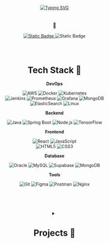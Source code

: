 
<div align="center">
  <a href="https://git.io/typing-svg"><img src="https://readme-typing-svg.demolab.com?font=Inclusive+Sans&weight=500&size=35&pause=1000&color=000000&center=true&vCenter=true&width=600&height=200&lines=Welcome+to+eundeom's+Github+%F0%9F%AA%BD" alt="Typing SVG" /></a>
<br><br> 

###  📧

<p>
  <a href="mailto:hawaivi@gmail.com">
    <img alt="Static Badge" src="https://img.shields.io/badge/eundeom-d8aee5?style=flat-square&logo=Mail.Ru&logoColor=black&color=e4c5ee">
  </a>
  <img alt="Static Badge" src="https://img.shields.io/badge/velog-F2EFE7?style=flat-square&color=bcdce9&link=https://velog.io/@36tfuu/posts">
</p>
<br>

<br>

#  Tech Stack 🏹

<!-- DevOps -->
<p align=center><strong>DevOps</strong></p>
<div align=center class="badges">
  <img alt="AWS" src="https://img.shields.io/badge/AWS-232F3E?style=flat-square&logo=amazonaws&logoColor=white">
  <img alt="Docker" src="https://img.shields.io/badge/Docker-2496ED?style=flat-square&logo=docker&logoColor=white">
  <img alt="Kubernetes" src="https://img.shields.io/badge/Kubernetes-326CE5?style=flat-square&logo=kubernetes&logoColor=white"> <br>
  <img alt="Jenkins" src="https://img.shields.io/badge/Jenkins-D24939?style=flat-square&logo=jenkins&logoColor=white"> 
  <img alt="Prometheus" src="https://img.shields.io/badge/Prometheus-EC008C?style=flat-square&logo=prometheus&logoColor=white"> 
  <img alt="Grafana" src="https://img.shields.io/badge/Grafana-F46800?style=flat-square&logo=grafana&logoColor=white"> 
  <img alt="MongoDB" src="https://img.shields.io/badge/MongoDB-3D8D7A?style=flat-square&logo=MongoDB&logoColor=FFFFFF"> <br>
  <img alt="ElasticSearch" src="https://img.shields.io/badge/Elasticsearch-005571?style=flat-square&logo=elasticsearch&logoColor=white">
  <img alt="Linux" src="https://img.shields.io/badge/Linux-000000?style=flat-square&logo=linux&logoColor=white">
  <br>
</div>


<!-- Backend -->
<p align=center><strong>Backend</strong></p>
<div align=center class="badges">
  <img alt="Java" src="https://img.shields.io/badge/Java-007396?style=flat-square&logo=java&logoColor=white">
  <img alt="Spring Boot" src="https://img.shields.io/badge/Spring%20Boot-6DB33F?style=flat-square&logo=springboot&logoColor=white">
  <img alt="Node.js" src="https://img.shields.io/badge/Node.js-5D8736?style=flat-square&logo=nodedotjs&logoColor=FFFFFF"> 
  <img alt="TensorFlow" src="https://img.shields.io/badge/TensorFlow-FF6F00?style=flat-square&logo=tensorflow&logoColor=white">  <br>
</div>


<!-- Frontend -->
<p align=center><strong>Frontend</strong></p>
<div align=center class="badges">
  <img alt="React" src="https://img.shields.io/badge/React-0B192C?style=flat-square&logo=REACT"> 
  <img alt="JavaScript" src="https://img.shields.io/badge/JavaScript-F7DF1E?style=flat-square&logo=javascript&logoColor=black"><br>
  <img alt="HTML5" src="https://img.shields.io/badge/HTML5-B8001F?style=flat-square&logo=html5&logoColor=white&color=B8001F">
  <img alt="CSS3" src="https://img.shields.io/badge/CSS3-578FCA?style=flat-square&logo=CSS3"> <br>
</div>


<!-- Database -->
<p align=center><strong>Database</strong></p>
<div align=center class="badges">
  <img alt="Oracle" src="https://img.shields.io/badge/Oracle-F80000?style=flat-square&logo=oracle&logoColor=white">
  <img alt="MySQL" src="https://img.shields.io/badge/MySQL-3674B5?style=flat-square&logo=MySQL&logoColor=FFFFFF">
  <img alt="Supabase" src="https://img.shields.io/badge/Supabase-3ECF8E?style=flat-square&logo=Supabase&logoColor=white">
  <img alt="MongoDB" src="https://img.shields.io/badge/MongoDB-13aa52?style=flat-square&logo=mongodb&logoColor=white">  <br>
</div>

<!-- Tools -->
<p align=center><strong>Tools</strong></p>
<div align=center class="badges">
  <img alt="Git" src="https://img.shields.io/badge/Git-F05032?style=flat-square&logo=git&logoColor=white">
  <img alt="Figma" src="https://img.shields.io/badge/Figma-F24E1E?style=flat-square&logo=figma&logoColor=white">
  <img alt="Postman" src="https://img.shields.io/badge/Postman-FF6C37?style=flat-square&logo=postman&logoColor=white">
  <img alt="Nginx" src="https://img.shields.io/badge/Nginx-009639?style=flat-square&logo=nginx&logoColor=white">  <br>
</div>
<br>


<br><br>

<details>
  <summary><h1>Projects 📁</h1></summary>
  
| project               | desc                                            | stack                                | link                                                       |
| --------------------- | ----------------------------------------------- | ------------------------------------ | ---------------------------------------------------------- |
| 🛍️ **SHOONG**        | 라이브 e-커머스 플랫폼                        | Java, EKS, MariaDB               | [🔗](https://github.com/SHOONG-SHOONG)                   |
| 🎵 **coTrack**        | 협업 플레이리스트 서비스                        | React, supabase, OAuth               | [🔗](https://github.com/eundeom/coTrack)                   |
| 🌐 **Linkey**         | 사용자 맞춤형 링크 관리 및 단축 URL 생성 서비스 | Java, Spring Boot, React, PostgreSQL | [🔗](https://github.com/orgs/Seollal-TF-TEAM/repositories) |
| 🏹 **recoMusic**      | 사용자 취향 기반 음악 추천 서비스               | Python, TensorFlow, React            | [🔗](https://github.com/eundeom/recoMusic)                 |
| 📑 **Braille Reader** | 점자를 음성으로 변환하는 AI 기반 보조 기술 앱   | Flutter, Python, Django              | [🔗](https://github.com/Capston-Designs)                   |

---

### **Woori FISA**

| project                           | desc                                                                  | stack                                       | link                                                                 |
| --------------------------------- | --------------------------------------------------------------------- | ------------------------------------------- | -------------------------------------------------------------------- |
| 💳 **card consume data platform** | 카드 소비 데이터를 분석하여 인사이트 제공하는 플랫폼                  | Java, Spring Boot, MySQL, React             | [🔗](https://github.com/eundeom/card_consume_data_platform)          |
| 🛞 **auto project**               | Spring MVC 패턴을 사용한 카드 소비 데이터 플랫폼                      | Spring Boot, Oracle, Axios                  | [🔗](https://github.com/eundeom/auto_project)                        |
| 🔍 **log viewer**                 | 리눅스 서버 로그를 실시간 시각화, 분석할 수 있는 시스템               | Elasticsearch, Kibana, Beats, Ubuntu, MySQL | [🔗](https://github.com/eundeom/log-viewer)                          |
| 🖥 **ELK Stack on VMware**        | VMware 환경에서 ELK Stack을 활용한 로그 수집 및 모니터링 시스템 구축  | ELK Stack, VMware, Linux                    | [🔗](https://github.com/12-hours-is-enough/ELK-Stack-on-VMware)      |
| 🏦 **TomorrowTheInsuranceKing**   | 카드 데이터를 기반으로 보험 상품을 추천해주는 금융 서비스 플랫폼      | Elasticsearch, Kibana, Ubuntu               | [🔗](https://github.com/12-hours-is-enough/TomorrowTheInsuranceKing) |
| 🤝🏼 **son-job-ee**                 | 시니어를 위한 채용 매칭 플랫폼                                        | JSP, java, MySQL                            | [🔗](https://github.com/12-hours-is-enough/son-job-ee)               |
| 🔄 **MSA : Tech Seminar**         | MSA 개념 / 아키텍처 / 모놀리식에서의 전환 방식을 공유하는 기술 세미나 | Kubernetes, Docker, Spring Boot             | [🔗](https://github.com/12-hours-is-enough/seminar)                  |
| 🕒 **LinuxCron**                  | Linux의 Cron 스케줄링을 활용한 자동화 작업을 관리하는 프로젝트        | Shell Script, Linux, Cron                   | [🔗](https://github.com/WEAREKAWAII/LinuxCron)                       |
| 🗃️ **MultiAppStorage**            | 여러 애플리케이션의 데이터를 저장하고 관리하는 통합 스토리지 시스템   | Docker, Spring Boot, MySQL                  | [🔗](https://github.com/WEAREKAWAII/MultiAppStorage)                 |
| 💥 **stress test monioting**      | 서버 및 애플리케이션의 부하 테스트 및 성능 모니터링 시스템            | Prometheus, Grafana, Docker                 | [🔗](https://github.com/WEAREHEJH/stress_test_monioting)             |

</details>
</div>

